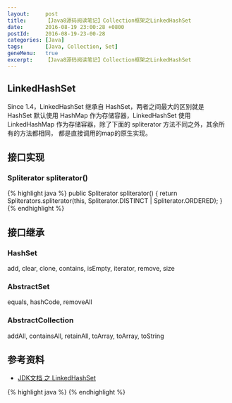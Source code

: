 ```yaml
---
layout:     post
title:      【Java8源码阅读笔记】Collection框架之LinkedHashSet
date:       2016-08-19 23:00:28 +0800
postId:     2016-08-19-23-00-28
categories: [Java]
tags:       [Java, Collection, Set]
geneMenu:   true
excerpt:    【Java8源码阅读笔记】Collection框架之LinkedHashSet
---
```


## LinkedHashSet
Since 1.4，LinkedHashSet 继承自 HashSet，两者之间最大的区别就是
HashSet 默认使用 HashMap 作为存储容器，LinkedHashSet 使用 LinkedHashMap
作为存储容器，除了下面的 spliterator 方法不同之外，其余所有的方法都相同，
都是直接调用的map的原生实现。

## 接口实现

### Spliterator<E> spliterator()
{% highlight java %}
public Spliterator<E> spliterator() {
    return Spliterators.spliterator(this, Spliterator.DISTINCT | Spliterator.ORDERED);
}
{% endhighlight %}

## 接口继承

### HashSet
add, clear, clone, contains, isEmpty, iterator, remove, size

### AbstractSet
equals, hashCode, removeAll

### AbstractCollection
addAll, containsAll, retainAll, toArray, toArray, toString

## 参考资料

* [JDK文档 之 LinkedHashSet](https://docs.oracle.com/javase/8/docs/api/java/util/LinkedHashSet.html)

{% highlight java %}
{% endhighlight %}
